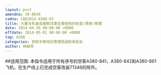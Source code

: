 ```yaml
---
layout: post
amendno: 39-8039
cadno: CAD2014-A380-03
title: 大翼与机身连接整流罩支撑结构的检查/更换/修理
date: 2014-04-30 00:00:00 +0800
effdate: 2014-05-01 00:00:00 +0800
tag: A380
categories: 民航中南地区管理局适航审定处
author: 钟颖芬
---
```


##适用范围:
本指令适用于所有序号的空客A380-841，A380-842和A380-861飞机，在生产线上已完成空客改装71346的除外。

